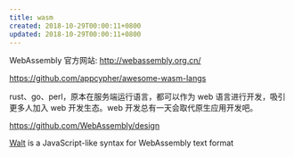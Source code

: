 ```yaml
---
title: wasm
created: 2018-10-29T00:00:11+0800
updated: 2018-10-29T00:00:11+0800
---
```



WebAssembly 官方网站: http://webassembly.org.cn/

https://github.com/appcypher/awesome-wasm-langs

rust、go、perl，原本在服务端运行语言，都可以作为 web 语言进行开发，吸引更多人加入 web 开发生态。web 开发总有一天会取代原生应用开发吧。

https://github.com/WebAssembly/design

[Walt](https://github.com/ballercat/walt) is a JavaScript-like syntax for WebAssembly text format
